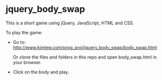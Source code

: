 # jquery_body_swap

This is a short game using jQuery, JavaScript, HTML and CSS.

To play the game:

- Go to:  
  http://www.kimlew.com/prog_proj/jquery_body_swap/body_swap.html

  Or clone the files and folders in this repo and open body_swap.html in your browser.

- Click on the body and play.
